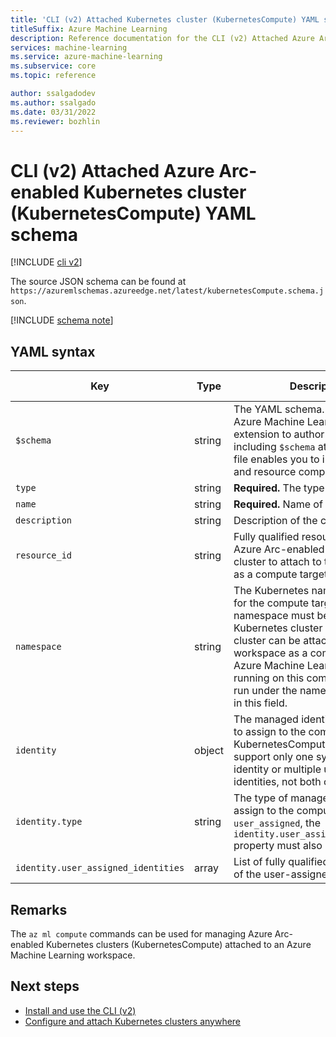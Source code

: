 ```yaml
---
title: 'CLI (v2) Attached Kubernetes cluster (KubernetesCompute) YAML schema'
titleSuffix: Azure Machine Learning
description: Reference documentation for the CLI (v2) Attached Azure Arc-enabled Kubernetes cluster (KubernetesCompute) YAML schema.
services: machine-learning
ms.service: azure-machine-learning
ms.subservice: core
ms.topic: reference

author: ssalgadodev
ms.author: ssalgado
ms.date: 03/31/2022
ms.reviewer: bozhlin
---
```


# CLI (v2) Attached Azure Arc-enabled Kubernetes cluster (KubernetesCompute) YAML schema

[!INCLUDE [cli v2](includes/machine-learning-cli-v2.md)]

The source JSON schema can be found at `https://azuremlschemas.azureedge.net/latest/kubernetesCompute.schema.json`.



[!INCLUDE [schema note](includes/machine-learning-preview-old-json-schema-note.md)]

## YAML syntax

| Key | Type | Description | Allowed values | Default value |
| --- | ---- | ----------- | -------------- | ------- |
| `$schema` | string | The YAML schema. If you use the Azure Machine Learning VS Code extension to author the YAML file, including `$schema` at the top of your file enables you to invoke schema and resource completions. | | |
| `type` | string | **Required.** The type of compute. | `kubernetes` | |
| `name` | string | **Required.** Name of the compute. | | |
| `description` | string | Description of the compute. | | |
| `resource_id` | string | Fully qualified resource ID of the Azure Arc-enabled Kubernetes cluster to attach to the workspace as a compute target. | | |
| `namespace` | string | The Kubernetes namespace to use for the compute target. The namespace must be created in the Kubernetes cluster before the cluster can be attached to the workspace as a compute target. All Azure Machine Learning workloads running on this compute target will run under the namespace specified in this field. | | |
| `identity` | object | The managed identity configuration to assign to the compute. KubernetesCompute clusters support only one system-assigned identity or multiple user-assigned identities, not both concurrently. | | |
| `identity.type` | string | The type of managed identity to assign to the compute. If the type is `user_assigned`, the `identity.user_assigned_identities` property must also be specified. | `system_assigned`, `user_assigned` | |
| `identity.user_assigned_identities` | array | List of fully qualified resource IDs of the user-assigned identities. | | |

## Remarks

The `az ml compute` commands can be used for managing Azure Arc-enabled Kubernetes clusters (KubernetesCompute) attached to an Azure Machine Learning workspace.

## Next steps

- [Install and use the CLI (v2)](how-to-configure-cli.md)
- [Configure and attach Kubernetes clusters anywhere](how-to-attach-kubernetes-anywhere.md)
